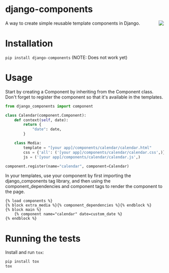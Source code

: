 # django-components
<a href="https://travis-ci.org/EmilStenstrom/django-components"><img align="right" src="https://travis-ci.org/EmilStenstrom/django-components.svg?branch=master"></a>
A way to create simple reusable template components in Django.

# Installation
```pip install django-components``` (NOTE: Does not work yet)

# Usage

Start by creating a Component by inheriting from the Component class. Don't forget to register the component so that it's available in the templates.

```python
from django_components import component

class Calendar(component.Component):
    def context(self, date):
        return {
            "date": date,
        }

    class Media:
        template = "[your app]/components/calendar/calendar.html"
        css = {'all': ('[your app]/components/calendar/calendar.css',)}
        js = ('[your app]/components/calendar/calendar.js',) 

component.register(name="calendar", component=Calendar) 
```

In your templates, use your component by first importing the django_components tag library, and then using the component_dependencies and component tags to render the component to the page.

```htmldjango
{% load components %}
{% block extra_media %}{% component_dependencies %}{% endblock %}
{% block main %}
    {% component name="calendar" date=custom_date %}
{% endblock %} 
```

# Running the tests

Install and run `tox`:

```sh
pip install tox
tox
```
